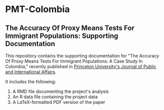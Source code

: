 # PMT-Colombia
## The Accuracy Of Proxy Means Tests For Immigrant Populations: Supporting Documentation

This repository contains the supporting documentation for "The Accuracy Of Proxy Means Tests For Immigrant Populations: A Case Study In Colombia," recently published in [Princeton University's Journal of Public and International Affairs](https://jpia.princeton.edu/news/accuracy-proxy-means-tests-immigrant-populations-case-study-colombia). 

It includes the following:
1. A RMD file documenting the project's analysis 
2. An R data file containing the project data
3. A LaTeX-formatted PDF version of the paper
